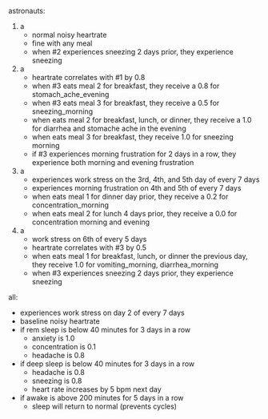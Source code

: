astronauts:
1. a
    - normal noisy heartrate
    - fine with any meal
    - when #2 experiences sneezing 2 days prior, they experience sneezing
2. a
    - heartrate correlates with #1 by 0.8
    - when #3 eats meal 2 for breakfast, they receive a 0.8 for stomach_ache_evening
    - when #3 eats meal 3 for breakfast, they receive a 0.5 for sneezing_morning
    - when eats meal 2 for breakfast, lunch, or dinner, they receive a 1.0 for diarrhea and stomache ache in the evening
    - when eats meal 3 for breakfast, they receive 1.0 for sneezing morning
    - if #3 experiences morning frustration for 2 days in a row, they experience both morning and evening frustration
3. a
    - experiences work stress on the 3rd, 4th, and 5th day of every 7 days
    - experiences morning frustration on 4th and 5th of every 7 days
    - when eats meal 1 for dinner day prior, they receive a 0.2 for concentration_morning
    - when eats meal 2 for lunch 4 days prior, they receive a 0.0 for concentration morning and evening
4. a
    - work stress on 6th of every 5 days
    - heartrate correlates with #3 by 0.5
    - when eats meal 1 for breakfast, lunch, or dinner the previous day, they receive 1.0 for vomiting_morning, diarrhea_morning
    - when #3 experiences sneezing 2 days prior, they experience sneezing


all:
- experiences work stress on day 2 of every 7 days
- baseline noisy heartrate
- if rem sleep is below 40 minutes for 3 days in a row
    - anxiety is 1.0
    - concentration is 0.1
    - headache is 0.8
- if deep sleep is below 40 minutes for 3 days in a row
    - headache is 0.8
    - sneezing is 0.8
    - heart rate increases by 5 bpm next day
- if awake is above 200 minutes for 5 days in a row
    - sleep will return to normal (prevents cycles)